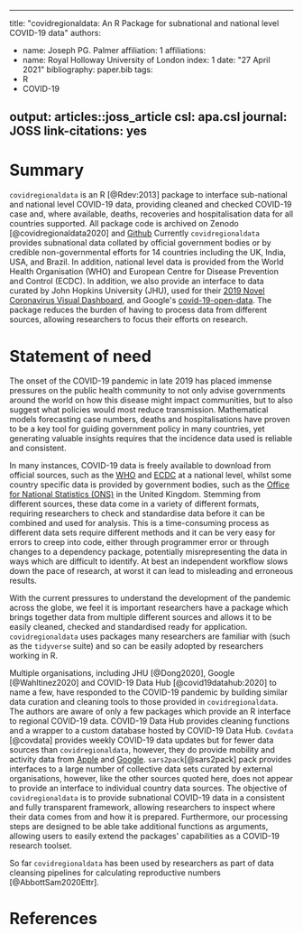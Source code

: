 
---
title: "covidregionaldata: An R Package for subnational and national level COVID-19 data"
authors:
  - name: Joseph PG. Palmer
    affiliation: 1
affiliations:
 - name: Royal Holloway University of London
   index: 1
date: "27 April 2021"
bibliography: paper.bib
tags:
  - R
  - COVID-19

output: articles::joss_article
csl: apa.csl
journal: JOSS
link-citations: yes
---

# Summary 

`covidregionaldata` is an R [@Rdev:2013] package to interface sub-national and national level COVID-19 data, providing cleaned and checked COVID-19 case and, where available, deaths, recoveries and hospitalisation data for all countries supported. All package code is archived on Zenodo [@covidregionaldata2020] and [Github](https://github.com/epiforecasts/covidregionaldata) Currently `covidregionaldata` provides subnational data collated by official government bodies or by credible non-governmental efforts for 14 countries including the UK, India, USA, and Brazil. In addition, national level data is provided from the World Health Organisation (WHO) and European Centre for Disease Prevention and Control (ECDC). In addition, we also provide an interface to data curated by John Hopkins University (JHU), used for their [2019 Novel Coronavirus Visual Dashboard](https://github.com/CSSEGISandData/COVID-19), and Google's [covid-19-open-data](https://github.com/GoogleCloudPlatform/covid-19-open-data). The package reduces the burden of having to process data from different sources, allowing researchers to focus their efforts on research. 

# Statement of need 

The onset of the COVID-19 pandemic in late 2019 has placed immense pressures on the public health community to not only advise governments around the world on how this disease might impact communities, but to also suggest what policies would most reduce transmission. Mathematical models forecasting case numbers, deaths and hospitalisations have proven to be a key tool for guiding government policy in many countries, yet generating valuable insights requires that the incidence data used is reliable and consistent.  

In many instances, COVID-19 data is freely available to download from official sources, such as the [WHO](https://covid19.who.int/) and [ECDC](https://www.ecdc.europa.eu/en/publications-data/download-todays-data-geographic-distribution-covid-19-cases-worldwide}) at a national level, whilst some country specific data is provided by government bodies, such as the [Office for National Statistics (ONS)](https://coronavirus.data.gov.uk/details/download}) in the United Kingdom. Stemming from different sources, these data come in a variety of different formats, requiring researchers to check and standardise data before it can be combined and used for analysis. This is a time-consuming process as different data sets require different methods and it can be very easy for errors to creep into code, either through programmer error or through changes to a dependency package, potentially misrepresenting the data in ways which are difficult to identify. At best an independent workflow slows down the pace of research, at worst it can lead to misleading and erroneous results.  

With the current pressures to understand the development of the pandemic across the globe, we feel it is important researchers have a package which brings together data from multiple different sources and allows it to be easily cleaned, checked and standardised ready for application. `covidregionaldata` uses packages many researchers are familiar with (such as the `tidyverse` suite) and so can be easily adopted by researchers working in R. 

Multiple organisations, including JHU [@Dong2020], Google [@Wahltinez2020] and COVID-19 Data Hub [@covid19datahub:2020] to name a few, have responded to the COVID-19 pandemic by building similar data curation and cleaning tools to those provided in `covidregionaldata`. The authors are aware of only a few packages which provide an R interface to regional COVID-19 data. COVID-19 Data Hub provides cleaning functions and a wrapper to a custom database hosted by COVID-19 Data Hub. `Covdata` [@covdata] provides weekly COVID-19 data updates but for fewer data sources than `covidregionaldata`, however, they do provide mobility and activity data from [Apple]() and [Google](https://www.google.com/covid19/mobility/data_documentation.html). `sars2pack`[@sars2pack] pack provides interfaces to a large number of collective data sets curated by external organisations, however, like the other sources quoted here, does not appear to provide an interface to individual country data sources. The objective of `covidregionaldata` is to provide subnational COVID-19 data in a consistent and fully transparent framework, allowing researchers to inspect where their data comes from and how it is prepared. Furthermore, our processing steps are designed to be able take additional functions as arguments, allowing users to easily extend the packages' capabilities as a COVID-19 research toolset.

So far `covidregionaldata` has been used by researchers as part of data cleansing pipelines for calculating reproductive numbers [@AbbottSam2020Ettr]. 

# References
